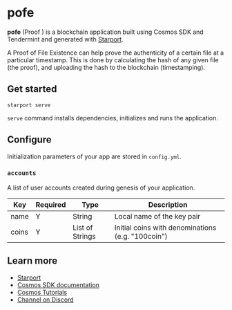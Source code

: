 # pofe

**pofe** (Proof ) is a blockchain application built using Cosmos SDK and Tendermint and generated with [Starport](https://github.com/tendermint/starport).

A Proof of File Existence can help prove the authenticity of a certain file at a particular timestamp. This is done by calculating the hash of any given file (the proof), and uploading the hash to the blockchain (timestamping).


## Get started

```
starport serve
```

`serve` command installs dependencies, initializes and runs the application.

## Configure

Initialization parameters of your app are stored in `config.yml`.

### `accounts`

A list of user accounts created during genesis of your application.

| Key   | Required | Type            | Description                                       |
| ----- | -------- | --------------- | ------------------------------------------------- |
| name  | Y        | String          | Local name of the key pair                        |
| coins | Y        | List of Strings | Initial coins with denominations (e.g. "100coin") |

## Learn more

- [Starport](https://github.com/tendermint/starport)
- [Cosmos SDK documentation](https://docs.cosmos.network)
- [Cosmos Tutorials](https://tutorials.cosmos.network)
- [Channel on Discord](https://discord.gg/cosmosnetwork)